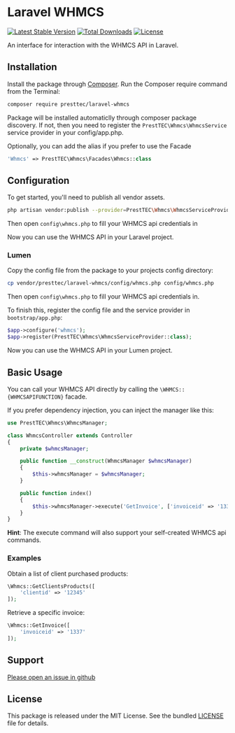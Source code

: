 Laravel WHMCS
======

[![Latest Stable Version](https://poser.pugx.org/presttec/laravel-whmcs/v/stable)](https://packagist.org/packages/presttec/laravel-whmcs)
[![Total Downloads](https://poser.pugx.org/presttec/laravel-whmcs/downloads)](https://packagist.org/packages/presttec/laravel-whmcs)
[![License](https://poser.pugx.org/presttec/laravel-whmcs/license)](https://packagist.org/packages/presttec/laravel-whmcs)

An interface for interaction with the WHMCS API in Laravel.

## Installation

Install the package through [Composer](http://getcomposer.org/). Run the Composer require command from the Terminal:

```bash
composer require presttec/laravel-whmcs
```

Package will be installed automaticlly through composer package discovery. If not, then you need to register 
the `PrestTEC\Whmcs\WhmcsService` service provider in your config/app.php.

Optionally, you can add the alias if you prefer to use the Facade

```php
'Whmcs' => PrestTEC\Whmcs\Facades\Whmcs::class
```

## Configuration

To get started, you'll need to publish all vendor assets.

```bash
php artisan vendor:publish --provider=PrestTEC\Whmcs\WhmcsServiceProvider
```

Then open `config\whmcs.php` to fill your WHMCS api credentials in

Now you can use the WHMCS API in your Laravel project.

### Lumen

Copy the config file from the package to your projects config directory:

```bash
cp vendor/presttec/laravel-whmcs/config/whmcs.php config/whmcs.php
```

Then open `config\whmcs.php` to fill your WHMCS api credentials in.

To finish this, register the config file and the service provider in `bootstrap/app.php`:

```php
$app->configure('whmcs');
$app->register(PrestTEC\Whmcs\WhmcsServiceProvider::class);
```

Now you can use the WHMCS API in your Lumen project.

## Basic Usage

You can call your WHMCS API directly by calling the `\WHMCS::{WHMCSAPIFUNCTION}` facade.

If you prefer dependency injection, you can inject the manager like this:

```php
use PrestTEC\Whmcs\WhmcsManager;

class WhmcsController extends Controller
{
    private $whmcsManager;

    public function __construct(WhmcsManager $whmcsManager)
    {
        $this->whmcsManager = $whmcsManager;
    }

    public function index()
    {
        $this->whmcsManager->execute('GetInvoice', ['invoiceid' => '1337']);
    }
}
```
**Hint**: The execute command will also support your self-created WHMCS api commands.


### Examples

Obtain a list of client purchased products:

```php
\Whmcs::GetClientsProducts([
    'clientid' => '12345'
]);
```

Retrieve a specific invoice:

```php
\Whmcs::GetInvoice([
    'invoiceid' => '1337'
]);
```

## Support

[Please open an issue in github](https://github.com/presttec/laravel-whmcs/issues)

## License

This package is released under the MIT License. See the bundled
[LICENSE](https://github.com/presttec/laravel-whmcs/blob/master/LICENSE.md) file for details.
